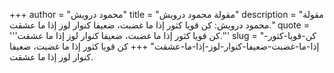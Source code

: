 +++
author = "محمود درويش"
title = "مقولة محمود درويش"
description = "مقولة محمود درويش: كن قويا كثور إذا ما غضبت، ضعيفا كنوار لوز إذا ما عشقت."
quote = '''كن قويا كثور إذا ما غضبت، ضعيفا كنوار لوز إذا ما عشقت.'''
slug = "كن-قويا-كثور-إذا-ما-غضبت-ضعيفا-كنوار-لوز-إذا-ما-عشقت"
+++
كن قويا كثور إذا ما غضبت، ضعيفا كنوار لوز إذا ما عشقت.
